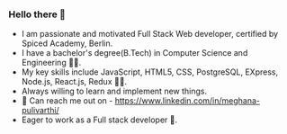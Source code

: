 ### Hello there 👋

- I am passionate and motivated Full Stack Web developer, certified by Spiced Academy, Berlin.
- I have a bachelor's degree(B.Tech) in Computer Science and Engineering 👩‍🎓.
- My key skills include JavaScript, HTML5, CSS, PostgreSQL, EXpress, Node.js, React.js, Redux 👩‍💻.
- Always willing to learn and implement new things.
- 📱 Can reach me out on - https://www.linkedin.com/in/meghana-pulivarthi/
- Eager to work as a Full stack developer 🙂.
